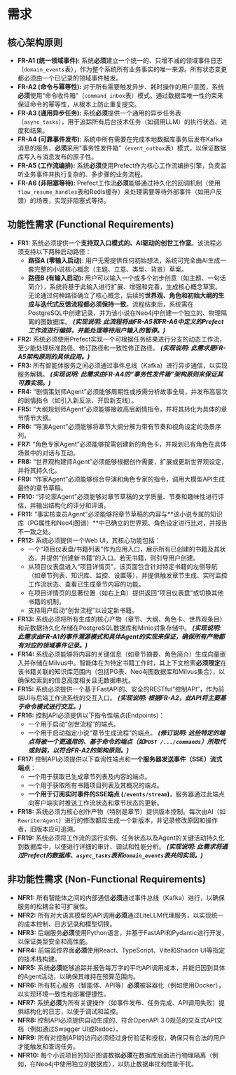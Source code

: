 # 需求


## **核心架构原则**
*   **FR-A1 (统一领域事件):** 系统**必须**建立一个统一的、只增不减的领域事件日志（`domain_events`表），作为整个系统所有业务事实的唯一来源。所有状态变更都必须由一个已记录的领域事件触发。
*   **FR-A2 (命令与幂等性):** 对于所有需要触发异步、耗时操作的用户意图，系统**必须**使用“命令收件箱”（`command_inbox`表）模式。通过数据库唯一性约束来保证命令的幂等性，从根本上防止重复提交。
*   **FR-A3 (通用异步任务):** 系统**必须**提供一个通用的异步任务表（`async_tasks`），用于追踪所有后台技术任务（如调用LLM）的执行状态、进度和结果。
*   **FR-A4 (可靠事件发布):** 系统中所有需要在完成本地数据库事务后发布Kafka消息的服务，**必须**采用“事务性发件箱”（`event_outbox`表）模式，以保证数据库写入与消息发布的原子性。
*   **FR-A5 (工作流编排):** 系统**必须**使用Prefect作为核心工作流编排引擎，负责监听业务事件并执行复杂的、多步骤的业务流程。
*   **FR-A6 (非阻塞等待):** Prefect工作流**必须**能够通过持久化的回调机制（使用`flow_resume_handles`表和Redis缓存）来处理需要等待外部事件（如用户反馈）的场景，实现非阻塞式等待。

## 功能性需求 (Functional Requirements)

*   **FR1:** 系统必须提供一个**支持双入口模式的、AI驱动的创世工作室**。该流程必须支持以下两种启动路径：
    *   **路径A (零输入启动):** 用户无需提供任何初始想法，系统可完全由AI生成一套完整的小说核心概念（主题、立意、类型、背景）草案。
    *   **路径B (有输入启动):** 用户可以输入一个或多个初步创意（如主题、一句话简介），系统将基于此输入进行扩展、增强和完善，生成核心概念草案。
    无论通过何种路径确立了核心概念，后续的**世界观、角色和初始大纲的生成与迭代式反馈流程都必须保持一致**。流程结束后，系统需在PostgreSQL中创建记录，并为该小说在Neo4j中创建一个独立的、物理隔离的图数据库。
    ***(实现说明: 此流程将由FR-A5和FR-A6中定义的Prefect工作流进行编排，并能处理等待用户输入的暂停。)***
*   **FR2:** 系统必须使用Prefect实现一个可根据任务结果进行分支的动态工作流，至少能处理标准路径、修订路径和一致性修正路径。
    ***(实现说明: 此需求是FR-A5架构原则的具体应用。)***
*   **FR3:** 所有智能体服务之间必须通过事件总线（Kafka）进行异步通信，以实现服务解耦。
    ***(实现说明: 此需求由FR-A4的“事务性发件箱”架构原则来保证其可靠实现。)***
*   **FR4:** “剧情策划师Agent”必须能够周期性或按需分析故事全局，并发布高层次的剧情指令（如引入新反派、开启新支线）。
*   **FR5:** “大纲规划师Agent”必须能够接收高层剧情指令，并将其转化为具体的章节情节大纲。
*   **FR6:** “导演Agent”必须能够将章节大纲分解为带有节奏和视角设定的场景序列。
*   **FR7:** “角色专家Agent”必须能够按需创建新的角色卡，并规划已有角色在具体场景中的对话与互动。
*   **FR8:** “世界观构建师Agent”必须能够根据创作需要，扩展或更新世界观设定，并将其持久化。
*   **FR9:** “作家Agent”必须能够综合导演和角色专家的指令，调用大模型API生成最终的章节草稿。
*   **FR10:** “评论家Agent”必须能够对章节草稿的文学质量、节奏和趣味性进行评估，并输出结构化的评分和评语。
*   **FR11:** “事实核查员Agent”必须能够将章节草稿的内容与**该小说专属的知识库（PG属性和Neo4j图谱）**中已确立的世界观、角色设定进行比对，并报告不一致之处。
*   **FR12:** 系统必须提供一个Web UI，其核心功能包括：
    *   一个“项目仪表盘/书籍列表”作为应用入口，展示所有已创建的书籍及其状态，并提供“创建新书籍”的入口。若无书籍，则引导用户创建。
    *   从项目仪表盘进入“项目详情页”，该页面包含针对特定书籍的左侧导航（如章节列表、知识库、监控、设置等），并提供触发章节生成、实时监控工作流状态、查看已生成章节内容的功能。
    *   在项目详情页的显著位置（如右上角）提供返回“项目仪表盘”或切换其他书籍的机制。
    *   支持用户启动“创世流程”以设定新书籍。
*   **FR13:** 系统必须将所有生成的核心产物（章节、大纲、角色卡、世界观条目）和元数据持久化存储在PostgreSQL数据库和Minio对象存储中。
    ***(实现说明: 此需求由FR-A1的事件溯源模式和具体Agent的实现来保证，确保所有产物都有对应的领域事件记录。)***
*   **FR14:** 系统必须能够将内容的关键信息（如章节摘要、角色简介）生成向量嵌入并存储在Milvus中。智能体在为特定书籍工作时，其上下文检索**必须限定**在该书籍关联的知识库范围内（包括PG表、Neo4j图数据库和Milvus集合），以确保检索到的信息高度相关且无数据串扰。
*   **FR15:** 系统必须提供一个基于FastAPI的、安全的RESTful“控制API”，作为前端UI与后端工作流系统的交互入口。
    ***(实现说明: 根据FR-A2，此API将主要基于命令模式进行交互。)***
*   **FR16:** 控制API必须提供以下指令性端点(Endpoints)：
    *   一个用于启动“创世流程”的端点。
    *   一个用于启动指定小说“章节生成流程”的端点。
    ***(修订说明: 这些特定的端点将被一个更通用的、基于命令的端点（如`POST /.../commands`）所取代或封装，以符合FR-A2的架构原则。)***
*   **FR17:** 控制API必须提供以下查询性端点和**一个服务器发送事件（SSE）流式端点**：
    *   一个用于获取已生成章节列表及内容的端点。
    *   一个用于获取所有书籍项目列表及其概况的端点。
    *   **一个用于订阅实时事件的SSE端点 (`/events/stream`)**，服务器通过此端点向客户端实时推送工作流状态和章节状态的更新。
*   **FR18:** 系统必须为核心创作产物（特别是章节）提供版本控制。每次由AI（如`RewriterAgent`）进行的修改都应生成一个新版本，并记录修改原因和操作者，旧版本应可追溯。
*   **FR19:** 系统必须将工作流的运行实例、任务状态以及Agent的关键活动持久化到数据库中，以便进行详细的审计、调试和性能分析。
    ***(实现说明: 此需求将通过Prefect的数据库、`async_tasks`表和`domain_events`表共同实现。)***

## 非功能性需求 (Non-Functional Requirements)

*   **NFR1:** 所有智能体之间的内部通信**必须**通过事件总线（Kafka）进行，以确保服务的松耦合和可扩展性。
*   **NFR2:** 所有对大语言模型的API调用**必须**通过LiteLLM代理服务，以实现统一的成本控制、日志记录和模型切换。
*   **NFR3:** 后端服务**必须**使用Python语言，并基于FastAPI和Pydantic进行开发，以保证类型安全和高性能。
*   **NFR4:** 前端监控界面**必须**使用React、TypeScript、Vite和Shadcn UI等指定的技术栈构建。
*   **NFR5:** 系统**必须**能够追踪并报告每万字的平均API调用成本，并能归因到具体的Agent活动，以确保其维持在预算范围内。
*   **NFR6:** 所有核心服务（智能体、API等）**必须**被容器化（例如使用Docker），以实现环境一致性和部署便捷性。
*   **NFR7:** 系统**必须**为所有关键操作（如事件发布、任务完成、API调用失败）提供结构化的日志，以便于调试和监控。
*   **NFR8:** 控制API必须提供自动生成的、符合OpenAPI 3.0规范的交互式API文档（例如通过Swagger UI或Redoc）。
*   **NFR9:** 所有对控制API的访问必须经过身份验证和授权，确保只有合法的用户才能触发和查询任务。
*   **NFR10:** 每个小说项目的知识图谱数据**必须**在数据库层面进行物理隔离（例如，在Neo4j中使用独立的数据库），以防止数据串扰和性能干扰。

